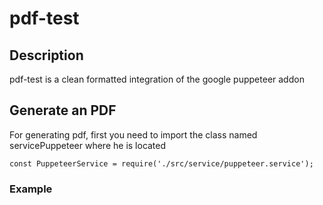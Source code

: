 # pdf-test

## Description

pdf-test is a clean formatted integration of the google puppeteer addon

## Generate an PDF

For generating pdf, first you need to import the class named servicePuppeteer where he is located

`const PuppeteerService = require('./src/service/puppeteer.service');`

### Example

